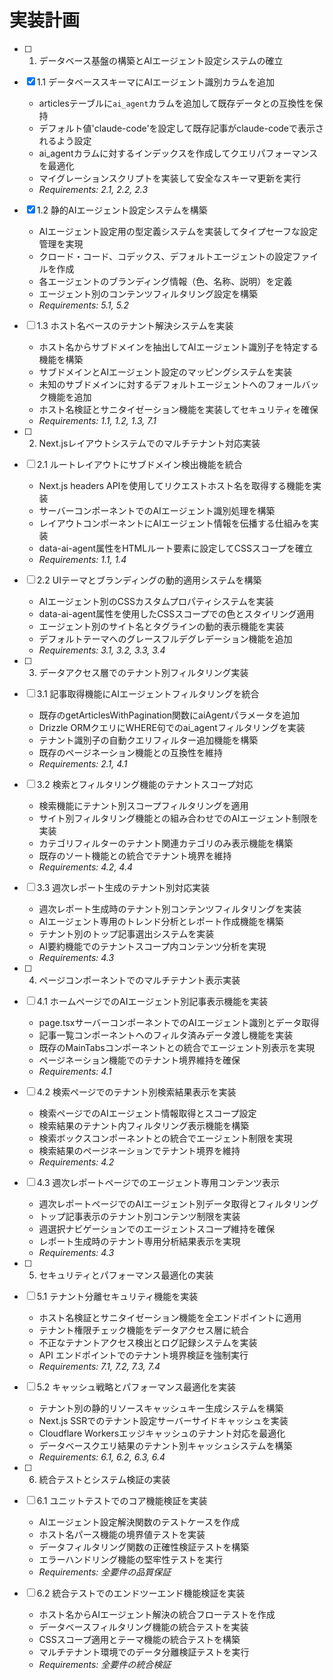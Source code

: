 # 実装計画

- [ ] 1. データベース基盤の構築とAIエージェント設定システムの確立
- [x] 1.1 データベーススキーマにAIエージェント識別カラムを追加
  - articlesテーブルに`ai_agent`カラムを追加して既存データとの互換性を保持
  - デフォルト値'claude-code'を設定して既存記事がclaude-codeで表示されるよう設定
  - ai_agentカラムに対するインデックスを作成してクエリパフォーマンスを最適化
  - マイグレーションスクリプトを実装して安全なスキーマ更新を実行
  - _Requirements: 2.1, 2.2, 2.3_

- [x] 1.2 静的AIエージェント設定システムを構築
  - AIエージェント設定用の型定義システムを実装してタイプセーフな設定管理を実現
  - クロード・コード、コデックス、デフォルトエージェントの設定ファイルを作成
  - 各エージェントのブランディング情報（色、名称、説明）を定義
  - エージェント別のコンテンツフィルタリング設定を構築
  - _Requirements: 5.1, 5.2_

- [ ] 1.3 ホスト名ベースのテナント解決システムを実装
  - ホスト名からサブドメインを抽出してAIエージェント識別子を特定する機能を構築
  - サブドメインとAIエージェント設定のマッピングシステムを実装
  - 未知のサブドメインに対するデフォルトエージェントへのフォールバック機能を追加
  - ホスト名検証とサニタイゼーション機能を実装してセキュリティを確保
  - _Requirements: 1.1, 1.2, 1.3, 7.1_

- [ ] 2. Next.jsレイアウトシステムでのマルチテナント対応実装
- [ ] 2.1 ルートレイアウトにサブドメイン検出機能を統合
  - Next.js headers APIを使用してリクエストホスト名を取得する機能を実装
  - サーバーコンポーネントでのAIエージェント識別処理を構築
  - レイアウトコンポーネントにAIエージェント情報を伝播する仕組みを実装
  - data-ai-agent属性をHTMLルート要素に設定してCSSスコープを確立
  - _Requirements: 1.1, 1.4_

- [ ] 2.2 UIテーマとブランディングの動的適用システムを構築
  - AIエージェント別のCSSカスタムプロパティシステムを実装
  - data-ai-agent属性を使用したCSSスコープでの色とスタイリング適用
  - エージェント別のサイト名とタグラインの動的表示機能を実装
  - デフォルトテーマへのグレースフルデグレデーション機能を追加
  - _Requirements: 3.1, 3.2, 3.3, 3.4_

- [ ] 3. データアクセス層でのテナント別フィルタリング実装
- [ ] 3.1 記事取得機能にAIエージェントフィルタリングを統合
  - 既存のgetArticlesWithPagination関数にaiAgentパラメータを追加
  - Drizzle ORMクエリにWHERE句でのai_agentフィルタリングを実装
  - テナント識別子の自動クエリフィルター追加機能を構築
  - 既存のページネーション機能との互換性を維持
  - _Requirements: 2.1, 4.1_

- [ ] 3.2 検索とフィルタリング機能のテナントスコープ対応
  - 検索機能にテナント別スコープフィルタリングを適用
  - サイト別フィルタリング機能との組み合わせでのAIエージェント制限を実装
  - カテゴリフィルターのテナント関連カテゴリのみ表示機能を構築
  - 既存のソート機能との統合でテナント境界を維持
  - _Requirements: 4.2, 4.4_

- [ ] 3.3 週次レポート生成のテナント別対応実装
  - 週次レポート生成時のテナント別コンテンツフィルタリングを実装
  - AIエージェント専用のトレンド分析とレポート作成機能を構築
  - テナント別のトップ記事選出システムを実装
  - AI要約機能でのテナントスコープ内コンテンツ分析を実現
  - _Requirements: 4.3_

- [ ] 4. ページコンポーネントでのマルチテナント表示実装
- [ ] 4.1 ホームページでのAIエージェント別記事表示機能を実装
  - page.tsxサーバーコンポーネントでのAIエージェント識別とデータ取得
  - 記事一覧コンポーネントへのフィルタ済みデータ渡し機能を実装
  - 既存のMainTabsコンポーネントとの統合でエージェント別表示を実現
  - ページネーション機能でのテナント境界維持を確保
  - _Requirements: 4.1_

- [ ] 4.2 検索ページでのテナント別検索結果表示を実装
  - 検索ページでのAIエージェント情報取得とスコープ設定
  - 検索結果のテナント内フィルタリング表示機能を構築
  - 検索ボックスコンポーネントとの統合でエージェント制限を実現
  - 検索結果のページネーションでテナント境界を維持
  - _Requirements: 4.2_

- [ ] 4.3 週次レポートページでのエージェント専用コンテンツ表示
  - 週次レポートページでのAIエージェント別データ取得とフィルタリング
  - トップ記事表示のテナント別コンテンツ制限を実装
  - 週選択ナビゲーションでのエージェントスコープ維持を確保
  - レポート生成時のテナント専用分析結果表示を実現
  - _Requirements: 4.3_

- [ ] 5. セキュリティとパフォーマンス最適化の実装
- [ ] 5.1 テナント分離セキュリティ機能を実装
  - ホスト名検証とサニタイゼーション機能を全エンドポイントに適用
  - テナント権限チェック機能をデータアクセス層に統合
  - 不正なテナントアクセス検出とログ記録システムを実装
  - API エンドポイントでのテナント境界検証を強制実行
  - _Requirements: 7.1, 7.2, 7.3, 7.4_

- [ ] 5.2 キャッシュ戦略とパフォーマンス最適化を実装
  - テナント別の静的リソースキャッシュキー生成システムを構築
  - Next.js SSRでのテナント設定サーバーサイドキャッシュを実装
  - Cloudflare Workersエッジキャッシュのテナント対応を最適化
  - データベースクエリ結果のテナント別キャッシュシステムを構築
  - _Requirements: 6.1, 6.2, 6.3, 6.4_

- [ ] 6. 統合テストとシステム検証の実装
- [ ] 6.1 ユニットテストでのコア機能検証を実装
  - AIエージェント設定解決関数のテストケースを作成
  - ホスト名パース機能の境界値テストを実装
  - データフィルタリング関数の正確性検証テストを構築
  - エラーハンドリング機能の堅牢性テストを実行
  - _Requirements: 全要件の品質保証_

- [ ] 6.2 統合テストでのエンドツーエンド機能検証を実装
  - ホスト名からAIエージェント解決の統合フローテストを作成
  - データベースフィルタリング機能の統合テストを実装
  - CSSスコープ適用とテーマ機能の統合テストを構築
  - マルチテナント環境でのデータ分離検証テストを実行
  - _Requirements: 全要件の統合検証_